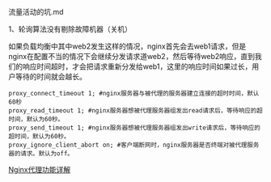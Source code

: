 流量活动的坑.md

1、轮询算法没有剔除故障机器（关机）

如果负载均衡中其中web2发生这样的情况，nginx首先会去web1请求，但是nginx在配置不当的情况下会继续分发请求道web2，然后等待web2响应，直到我们的响应时间超时，才会把请求重新分发给web1，这里的响应时间如果过长，用户等待的时间就会越长。

```
proxy_connect_timeout 1; #nginx服务器与被代理的服务器建立连接的超时时间，默认60秒
proxy_read_timeout 1; #nginx服务器想被代理服务器组发出read请求后，等待响应的超时间，默认为60秒。
proxy_send_timeout 1; #nginx服务器想被代理服务器组发出write请求后，等待响应的超时间，默认为60秒。
proxy_ignore_client_abort on; #客户端断网时，nginx服务器是否终端对被代理服务器的请求。默认为off。

```



[Nginx代理功能详解](http://www.jianshu.com/p/c623c72ebad8)